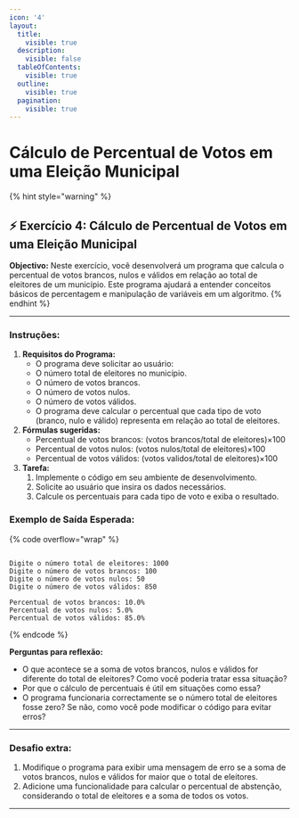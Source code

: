 ```yaml
---
icon: '4'
layout:
  title:
    visible: true
  description:
    visible: false
  tableOfContents:
    visible: true
  outline:
    visible: true
  pagination:
    visible: true
---
```


# Cálculo de Percentual de Votos em uma Eleição Municipal

{% hint style="warning" %}
## ⚡️ Exercício 4:  Cálculo de Percentual de Votos em uma Eleição Municipal



**Objectivo:** Neste exercício, você desenvolverá um programa que calcula o percentual de votos brancos, nulos e válidos em relação ao total de eleitores de um município. Este programa ajudará a entender conceitos básicos de percentagem e manipulação de variáveis em um algoritmo.
{% endhint %}



***



### **Instruções:**

1. **Requisitos do Programa:**
   * O programa deve solicitar ao usuário:
   * O número total de eleitores no município.
   * O número de votos brancos.
   * O número de votos nulos.
   * O número de votos válidos.
   * O programa deve calcular o percentual que cada tipo de voto (branco, nulo e válido) representa em relação ao total de eleitores.
2. **Fórmulas sugeridas:**
   * Percentual de votos brancos: (votos brancos/total de eleitores)×100
   * Percentual de votos nulos: (votos nulos/total de eleitores)×100
   * Percentual de votos válidos: (votos validos/total de eleitores)×100
3. **Tarefa:**
   1. Implemente o código em seu ambiente de desenvolvimento.
   2. Solicite ao usuário que insira os dados necessários.
   3. Calcule os percentuais para cada tipo de voto e exiba o resultado.

### **Exemplo de Saída Esperada:**

{% code overflow="wrap" %}
```

Digite o número total de eleitores: 1000
Digite o número de votos brancos: 100
Digite o número de votos nulos: 50
Digite o número de votos válidos: 850

Percentual de votos brancos: 10.0%
Percentual de votos nulos: 5.0%
Percentual de votos válidos: 85.0%

```
{% endcode %}

**Perguntas para reflexão:**

* O que acontece se a soma de votos brancos, nulos e válidos for diferente do total de eleitores? Como você poderia tratar essa situação?
* Por que o cálculo de percentuais é útil em situações como essa?
* O programa funcionaria correctamente se o número total de eleitores fosse zero? Se não, como você pode modificar o código para evitar erros?



***



### **Desafio extra:**

1. Modifique o programa para exibir uma mensagem de erro se a soma de votos brancos, nulos e válidos for maior que o total de eleitores.
2. Adicione uma funcionalidade para calcular o percentual de abstenção, considerando o total de eleitores e a soma de todos os votos.



***

